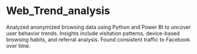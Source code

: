 # Web_Trend_analysis
Analyzed anonymized browsing data using Python and Power BI to uncover user behavior trends. Insights include visitation patterns, device-based browsing habits, and referral analysis. Found consistent traffic to Facebook over time.
